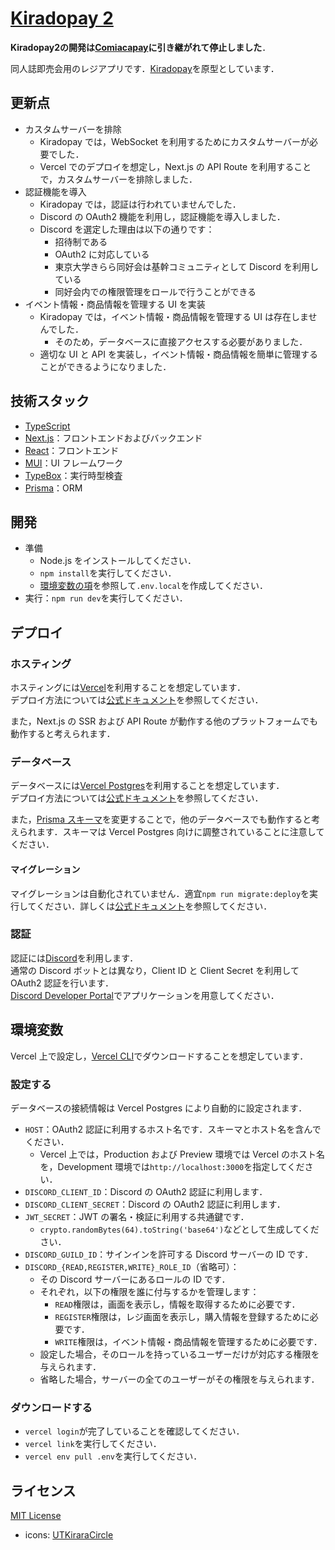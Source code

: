# [Kiradopay 2](https://kiradopay2.vercel.app/)

**Kiradopay2の開発は[Comiacapay](https://github.com/cm-ayf/comiacapay)に引き継がれて停止しました**．

同人誌即売会用のレジアプリです．[Kiradopay](https://github.com/takemar/kiradopay)を原型としています．


## 更新点

- カスタムサーバーを排除
  - Kiradopay では，WebSocket を利用するためにカスタムサーバーが必要でした．
  - Vercel でのデプロイを想定し，Next.js の API Route を利用することで，カスタムサーバーを排除しました．
- 認証機能を導入
  - Kiradopay では，認証は行われていませんでした．
  - Discord の OAuth2 機能を利用し，認証機能を導入しました．
  - Discord を選定した理由は以下の通りです：
    - 招待制である
    - OAuth2 に対応している
    - 東京大学きらら同好会は基幹コミュニティとして Discord を利用している
    - 同好会内での権限管理をロールで行うことができる
- イベント情報・商品情報を管理する UI を実装
  - Kiradopay では，イベント情報・商品情報を管理する UI は存在しませんでした．
    - そのため，データベースに直接アクセスする必要がありました．
  - 適切な UI と API を実装し，イベント情報・商品情報を簡単に管理することができるようになりました．

## 技術スタック

- [TypeScript](https://www.typescriptlang.org/)
- [Next.js](https://nextjs.org/)：フロントエンドおよびバックエンド
- [React](https://reactjs.org/)：フロントエンド
- [MUI](https://mui.com/)：UI フレームワーク
- [TypeBox](https://github.com/sinclairzx81/typebox)：実行時型検査
- [Prisma](https://www.prisma.io/)：ORM

## 開発

- 準備
  - Node.js をインストールしてください．
  - `npm install`を実行してください．
  - [環境変数の項](#環境変数)を参照して`.env.local`を作成してください．
- 実行：`npm run dev`を実行してください．

## デプロイ

### ホスティング

ホスティングには[Vercel](https://vercel.com/)を利用することを想定しています．  
デプロイ方法については[公式ドキュメント](https://vercel.com/docs/concepts/deployments/overview)を参照してください．

また，Next.js の SSR および API Route が動作する他のプラットフォームでも動作すると考えられます．

### データベース

データベースには[Vercel Postgres](https://vercel.com/docs/storage/vercel-postgres)を利用することを想定しています．  
デプロイ方法については[公式ドキュメント](https://vercel.com/docs/storage/vercel-postgres/quickstart)を参照してください．

また，[Prisma スキーマ](prisma/schema.prisma)を変更することで，他のデータベースでも動作すると考えられます．スキーマは Vercel Postgres 向けに調整されていることに注意してください．

#### マイグレーション

マイグレーションは自動化されていません．適宜`npm run migrate:deploy`を実行してください．詳しくは[公式ドキュメント](https://www.prisma.io/docs/concepts/components/prisma-migrate)を参照してください．

### 認証

認証には[Discord](https://discord.com/)を利用します．  
通常の Discord ボットとは異なり，Client ID と Client Secret を利用して OAuth2 認証を行います．  
[Discord Developer Portal](https://discord.com/developers/applications)でアプリケーションを用意してください．

## 環境変数

Vercel 上で設定し，[Vercel CLI](https://vercel.com/docs/cli)でダウンロードすることを想定しています．

### 設定する

データベースの接続情報は Vercel Postgres により自動的に設定されます．

- `HOST`：OAuth2 認証に利用するホスト名です．スキーマとホスト名を含んでください．
  - Vercel 上では，Production および Preview 環境では Vercel のホスト名を，Development 環境では`http://localhost:3000`を指定してください．
- `DISCORD_CLIENT_ID`：Discord の OAuth2 認証に利用します．
- `DISCORD_CLIENT_SECRET`：Discord の OAuth2 認証に利用します．
- `JWT_SECRET`：JWT の署名・検証に利用する共通鍵です．
  - `crypto.randomBytes(64).toString('base64')`などとして生成してください．
- `DISCORD_GUILD_ID`：サインインを許可する Discord サーバーの ID です．
- `DISCORD_{READ,REGISTER,WRITE}_ROLE_ID`（省略可）：
  - その Discord サーバーにあるロールの ID です．
  - それぞれ，以下の権限を誰に付与するかを管理します：
    - `READ`権限は，画面を表示し，情報を取得するために必要です．
    - `REGISTER`権限は，レジ画面を表示し，購入情報を登録するために必要です．
    - `WRITE`権限は，イベント情報・商品情報を管理するために必要です．
  - 設定した場合，そのロールを持っているユーザーだけが対応する権限を与えられます．
  - 省略した場合，サーバーの全てのユーザーがその権限を与えられます．

### ダウンロードする

- `vercel login`が完了していることを確認してください．
- `vercel link`を実行してください．
- `vercel env pull .env`を実行してください．

## ライセンス

[MIT License](LICENSE)

- icons: [UTKiraraCircle](https://github.com/UTKiraraCircle)
